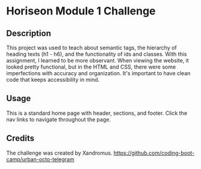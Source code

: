 # Horiseon Module 1 Challenge

## Description

This project was used to teach about semantic tags, the hierarchy of heading texts (h1 - h6), and the functionality of ids and classes. With this assignment, I learned to be more observant. When viewing the website, it looked pretty functional, but in the HTML and CSS, there were some imperfections with accuracy and organization. It's important to have clean code that keeps accessibility in mind.

## Usage

This is a standard home page with header, sections, and footer. Click the nav links to navigate throughout the page.

## Credits

The challenge was created by Xandromus.
https://github.com/coding-boot-camp/urban-octo-telegram 
